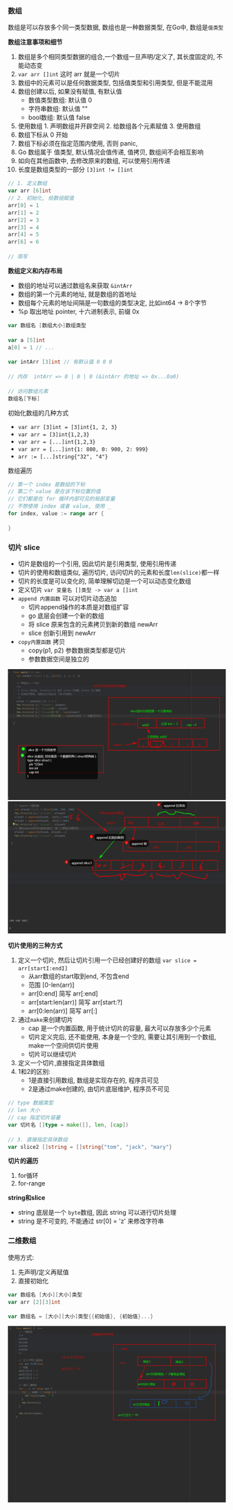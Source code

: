 ### 数组

数组是可以存放多个同一类型数据, 数组也是一种数据类型, 在Go中, 数组是`值类型`

**数组注意事项和细节**

1. 数组是多个相同类型数据的组合,一个数组一旦声明/定义了, 其长度固定的, 不能动态变
2. `var arr []int`  这时 arr 就是一个切片
3. 数组中的元素可以是任何数据类型, 包括值类型和引用类型, 但是不能混用
4. 数组创建以后, 如果没有赋值, 有默认值
   - 数值类型数组: 默认值 0
   - 字符串数组: 默认值 ""
   - bool数组: 默认值 false
5. 使用数组 1. 声明数组并开辟空间 2. 给数组各个元素赋值 3. 使用数组
6. 数组下标从 0 开始
7. 数组下标必须在指定范围内使用, 否则 panic,
8. Go 数组属于 值类型, 默认情况会值传递, 值拷贝, 数组间不会相互影响
9. 如向在其他函数中, 去修改原来的数组, 可以使用引用传递
10. 长度是数组类型的一部分 `[3]int != []int`

```go
// 1. 定义数组
var arr [6]int
// 2. 初始化, 给数组赋值
arr[0] = 1
arr[1] = 2
arr[2] = 3
arr[3] = 4
arr[4] = 5
arr[6] = 6

// 简写

```

**数组定义和内存布局**

- 数组的地址可以通过数组名来获取 `&intArr`
- 数组的第一个元素的地址, 就是数组的首地址
- 数组每个元素的地址间隔是一句数组的类型决定, 比如int64 -> 8个字节
- %p 取出地址 pointer, 十六进制表示, 前缀 0x

```go
var 数组名 [数组大小]数组类型

var a [5]int
a[0] = 1 // ...

var intArr [3]int // 有默认值 0 0 0

// 内存  intArr => 0 | 0 | 0 (&intArr 的地址 => 0x...0a0)

// 访问数组元素
数组名[下标]
```

初始化数组的几种方式

- `var arr [3]int = [3]int{1, 2, 3}`
- `var arr = [3]int{1,2,3} `
- `var arr = [...]int{1,2,3} `
- `var arr = [...]int{1: 800, 0: 900, 2: 999}`
- `arr := [...]string{"32", "4"}`

数组遍历

```go
// 第一个 index 是数组的下标
// 第二个 value 是在该下标位置的值
// 它们都是在 for 循环内部可见的局部变量
// 不想使用 index 或者 value, 使用 _
for index, value := range arr {
	
}
```


### 切片 slice

- 切片是数组的一个引用, 因此切片是引用类型, 使用引用传递
- 切片的使用和数组类似, 遍历切片, 访问切片的元素和长度`len(slice)`都一样
- 切片的长度是可以变化的, 简单理解切边是一个可以动态变化数组
- 定义切片 `var 变量名 []类型 -> var a []int`
- `append 内置函数` 可以对切片动态追加
  - 切片append操作的本质是对数组扩容
  - go 底层会创建一个新的数组
  - 将 slice 原来包含的元素拷贝到新的数组 newArr
  - slice 创新引用到 newArr
- `copy内置函数` 拷贝
  - copy(p1, p2) 参数数据类型都是切片
  - 参数数据空间是独立的

![切片](../切片内存图.png)
![](../append内存分析.png)



**切片使用的三种方式**

1. 定义一个切片, 然后让切片引用一个已经创建好的数组 `var slice = arr[startI:endI]`
   - 从arr数组的start取到end, 不包含end
   - 范围 [0-len(arr)]
   - arr[0:end] 简写 arr[:end]
   - arr[start:len(arr)] 简写 arr[start:?]
   - arr[0:len(arr)] 简写 arr[:]
2. 通过`make`来创建切片
   - cap 是一个内置函数, 用于统计切片的容量, 最大可以存放多少个元素
   - 切片定义完后, 还不能使用, 本身是一个空的, 需要让其引用到一个数组, make一个空间供切片使用
   - 切片可以继续切片
3. 定义一个切片,直接指定具体数组
4. 1和2的区别: 
   - 1是直接引用数组, 数组是实现存在的, 程序员可见
   - 2是通过make创建的, 由切片底层维护, 程序员不可见

```go
// type 数据类型
// len 大小
// cap 指定切片容量
var 切片名 []type = make([], len, [cap])

// 3. 直接指定具体数组
var slice2 []string = []string{"tom", "jack", "mary"}
```

**切片的遍历**

1. for循环
2. for-range


**string和slice**

- string 底层是一个 `byte`数组, 因此 string 可以进行切片处理
- string 是不可变的, 不能通过 str[0] = 'z' 来修改字符串




### 二维数组

使用方式: 

1. 先声明/定义再赋值
2. 直接初始化

```go
var 数组名 [大小][大小]类型
var arr [2][3]int

var 数组名 = [大小][大小]类型{{初始值}, {初始值}...}
```

![](../二维数组内存分析.png)






























